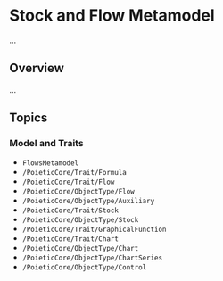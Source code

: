 # Stock and Flow Metamodel

...

## Overview

...

## Topics

### Model and Traits

- ``FlowsMetamodel``
- ``/PoieticCore/Trait/Formula``
- ``/PoieticCore/Trait/Flow``
- ``/PoieticCore/ObjectType/Flow``
- ``/PoieticCore/ObjectType/Auxiliary``
- ``/PoieticCore/Trait/Stock``
- ``/PoieticCore/ObjectType/Stock``
- ``/PoieticCore/Trait/GraphicalFunction``
- ``/PoieticCore/Trait/Chart``
- ``/PoieticCore/ObjectType/Chart``
- ``/PoieticCore/ObjectType/ChartSeries``
- ``/PoieticCore/ObjectType/Control``
